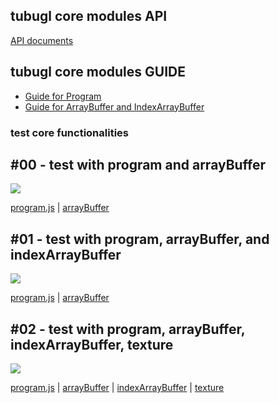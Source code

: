 ## tubugl core modules API

[API documents](https://kenjispecial.github.io/tubugl-core/api/)

## tubugl core modules GUIDE

- [Guide for Program](https://kenjispecial.github.io/tubugl-core/guide/program)
- [Guide for ArrayBuffer and IndexArrayBuffer](https://kenjispecial.github.io/tubugl-core/guide/buffer)

### test core functionalities

## #00 -  test with program and arrayBuffer

![](.assets/__image_snapshots__/index-spec-js-00-program-and-array-buffer-1-snap.png)

[program.js][source-program] | [arrayBuffer][source-arrayBuffer] 

## #01 - test with program, arrayBuffer, and indexArrayBuffer

![](.assets/__image_snapshots__/index-spec-js-01-program-array-buffer-and-index-array-buffer-1-snap.png)

[program.js][source-program] | [arrayBuffer][source-arrayBuffer] 

## #02 - test with program, arrayBuffer, indexArrayBuffer, texture

![](.assets/__image_snapshots__/index-spec-js-02-program-array-buffer-index-array-buffer-texture-1-snap.png)

[program.js][source-program] | [arrayBuffer][source-arrayBuffer] | [indexArrayBuffer][source-arrayBuffer] | [texture][source-texture]





[source-program]: https://github.com/kenjiSpecial/tubugl-core/blob/master/src/program.js
[source-program2]: https://github.com/kenjiSpecial/tubugl-core/blob/master/src/program2.js
[source-arrayBuffer]: https://github.com/kenjiSpecial/tubugl-core/blob/master/src/arrayBuffer.js
[source-draw]: https://github.com/kenjiSpecial/tubugl-core/blob/master/src/draw.js
[source-frameBuffer]: https://github.com/kenjiSpecial/tubugl-core/blob/master/src/frameBuffer.js
[source-indexArrayBuffer]: https://github.com/kenjiSpecial/tubugl-core/blob/master/src/indexArrayBuffer.js
[source-texture]: https://github.com/kenjiSpecial/tubugl-core/blob/master/src/texture.js
[source-tranformFeedback]: https://github.com/kenjiSpecial/tubugl-core/blob/master/src/tranformFeedback.js
[source-vao]: https://github.com/kenjiSpecial/tubugl-core/blob/master/src/vao.js
